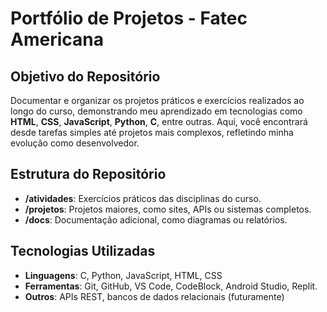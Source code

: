 # Portfólio de Projetos - Fatec Americana #

## Objetivo do Repositório ##
Documentar e organizar os projetos práticos e exercícios realizados ao longo do curso, demonstrando meu aprendizado em tecnologias como **HTML**, **CSS**, **JavaScript**, **Python**, **C**, entre outras. Aqui, você encontrará desde tarefas simples até projetos mais complexos, refletindo minha evolução como desenvolvedor.

## Estrutura do Repositório ##
- **/atividades**: Exercícios práticos das disciplinas do curso.
- **/projetos**: Projetos maiores, como sites, APIs ou sistemas completos.
- **/docs**: Documentação adicional, como diagramas ou relatórios.

## Tecnologias Utilizadas ##
- **Linguagens**: C, Python, JavaScript, HTML, CSS
- **Ferramentas**: Git, GitHub, VS Code, CodeBlock, Android Studio, Replit.
- **Outros**: APIs REST, bancos de dados relacionais (futuramente)
